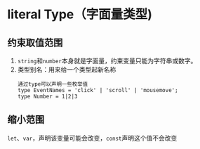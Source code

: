 # literal Type（字面量类型)
## 约束取值范围
1. `string`和`number`本身就是字面量，约束变量只能为字符串或数字。
2. 类型别名：用来给一个类型起新名称
    ```
    通过type可以声明一些枚举值
    type EventNames = 'click' | 'scroll' | 'mousemove';
    type Number = 1|2|3
    ```
## 缩小范围
`let`、`var`，声明该变量可能会改变，`const`声明这个值不会改变

